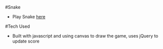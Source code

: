 #Snake
* Play Snake [here](http://teaflavored.github.io/snake/)

#Tech Used

* Built with javascript and using canvas to draw the game, uses jQuery to update score
